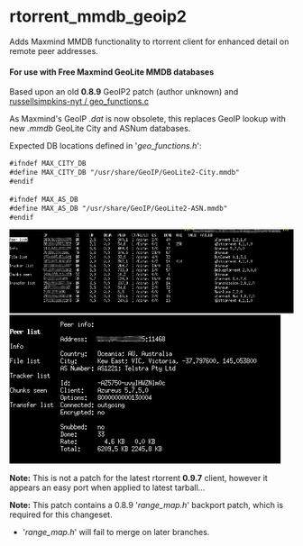 # rtorrent_mmdb_geoip2
Adds Maxmind MMDB functionality to rtorrent client for enhanced detail on remote peer addresses.

#### For use with Free Maxmind GeoLite MMDB databases

Based upon an old **0.8.9** GeoIP2 patch (author unknown) and [russellsimpkins-nyt / geo_functions.c](https://gist.github.com/russellsimpkins-nyt/31f8ae504639e05e57a61e775a8cce6d)

As Maxmind's GeoIP _.dat_ is now obsolete, this replaces GeoIP lookup with new _.mmdb_ GeoLite City and ASNum databases.

Expected DB locations defined in '_geo_functions.h_':
```
#ifndef MAX_CITY_DB
#define MAX_CITY_DB "/usr/share/GeoIP/GeoLite2-City.mmdb"
#endif

#ifndef MAX_AS_DB
#define MAX_AS_DB "/usr/share/GeoIP/GeoLite2-ASN.mmdb"
#endif
```
![peer_list](https://raw.githubusercontent.com/DirtBagXon/rtorrent_mmdb_geoip/master/peer_list.png)
![peer_info](https://raw.githubusercontent.com/DirtBagXon/rtorrent_mmdb_geoip/master/peer_info.png)

**Note:** This is not a patch for the latest rtorrent **0.9.7** client, however it appears an easy port when applied to latest tarball...

**Note:** This patch contains a 0.8.9 '_range_map.h_' backport patch, which is required for this changeset. 
- '_range_map.h_' will fail to merge on later branches.
